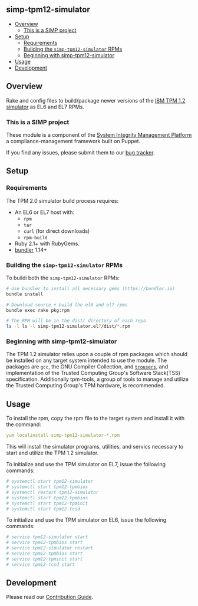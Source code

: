 ## simp-tpm12-simulator

<!-- vim-markdown-toc GFM -->

* [Overview](#overview)
  * [This is a SIMP project](#this-is-a-simp-project)
* [Setup](#setup)
  * [Requirements](#requirements)
  * [Building the `simp-tpm12-simulator` RPMs](#building-the-simp-tpm12-simulator-rpms)
  * [Beginning with simp-tpm12-simulator](#beginning-with-simp-tpm12-simulator)
* [Usage](#usage)
* [Development](#development)

<!-- vim-markdown-toc -->

## Overview

Rake and config files to build/package newer versions of the [IBM TPM 1.2
simulator][ibmswtpm12] as EL6 and EL7 RPMs.

### This is a SIMP project

These module is a component of the [System Integrity Management
Platform][simp] a compliance-management framework built on Puppet.

If you find any issues, please submit them to our [bug tracker][simp-jira].

## Setup

### Requirements

The TPM 2.0 simulator build process requires:

* An EL6 or EL7 host with:
  - `rpm`
  - `tar`
  - `curl` (for direct downloads)
  - `rpm-build`
* Ruby 2.1+ with RubyGems.
* [bundler][bundler] 1.14+


### Building the `simp-tpm12-simulator` RPMs
To buildi both the `simp-tpm12-simulator` RPMs:

```sh
# Use bundler to install all necessary gems (https://bundler.io)
bundle install

# Download source + build the el6 and el7 rpms
bundle exec rake pkg:rpm

# The RPM will be in the dist/ directory of each repo
ls -l ls -l simp-tpm12-simulator.el?/dist/*.rpm
```

### Beginning with simp-tpm12-simulator

The TPM 1.2 simulator relies upon a couple of rpm packages which should be
installed on any target system intended to use the module. The packages are
`gcc`, the GNU Compiler Collection, and [`trousers`][trousers], and implementation of the
Trusted Computing Group's Software Stack(TSS) specification.  Additionally
tpm-tools, a group of tools to manage and utilize the Trusted Computing
Group's TPM hardware, is recommended.

## Usage

To install the rpm, copy the rpm file to the target system and install it
with the command:

```yaml
yum localinstall simp-tpm12-simulator-*.rpm
```

This will install the simulator programs, utilities, and servics necessary
to start and utilize the TPM 1.2 simulator.

To initialize and use the TPM simulator on EL7, issue the following commands:

```yaml
# systemctl start tpm12-simulator
# systemctl start tpm12-tpmbios
# systemctl restart tpm12-simulator
# systemctl start tpm12-tpmbios
# systemctl start tpm12-tpminit
# systemctl start tpm12-tcsd
```

To initialize and use the TPM simulator on EL6, issue the following commands:

```yaml
# service tpm12-simulator start
# service tpm12-tpmbios start
# service tpm12-simulator restart
# service tpm12-tpmbios start
# service tpm12-tpminit start
# service tpm12-tcsd start
```

## Development

Please read our [Contribution Guide](http://simp-doc.readthedocs.io/en/stable/contributors_guide/index.html).

[bundler]:    https://bundler.io
[simp]:       https://github.com/NationalSecurityAgency/SIMP/
[simp-jira]:  https://simp-project.atlassian.net/
[ibmswtpm12]: https://sourceforge.net/projects/ibmswtpm/
[trousers]:   https://sourceforge.net/projects/trousers/

